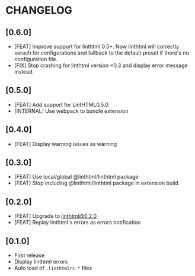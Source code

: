 # CHANGELOG

## [0.6.0]

- [FEAT] Improve support for linthtml 0.5+.
  Now linthtml will correctly serach for configurations and fallback to the default preset if there's no configuration file.
- [FIX] Stop crashing for linthtml version <0.3 and display error message instead.

## [0.5.0]

- [FEAT] Add support for LintHTML0.5.0
- [INTERNAL] Use webpack to bundle extension

## [0.4.0]

- [FEAT] Display warning issues as warning

## [0.3.0]

- [FEAT] Use local/global @linthtml/linthtml package
- [FEAT] Stop including @linthtml/linthtml package in extension build

## [0.2.0]

- [FEAT] Upgrade to linthtml@0.2.0
- [FEAT] Replay linthtml's errors as errors notification

## [0.1.0]

- First release
- Display linthtml errors
- Auto load of `.linthtmlrc.*` files
